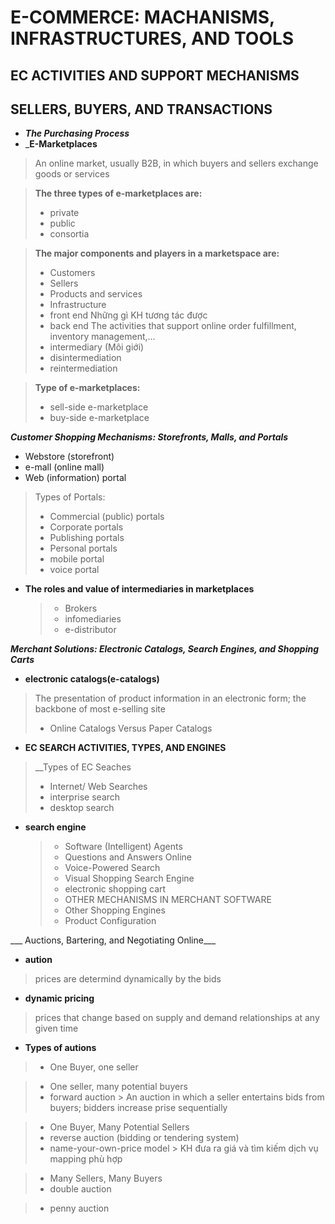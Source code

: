 # E-COMMERCE: MACHANISMS, INFRASTRUCTURES, AND TOOLS

## EC ACTIVITIES AND SUPPORT MECHANISMS
## SELLERS, BUYERS, AND TRANSACTIONS
- ___The Purchasing Process___
- ___E-Marketplaces__
> An online market, usually B2B, in which buyers and sellers exchange goods or services

> __The three types of e-marketplaces are:__  
> - private  
> - public  
> - consortia

> __The major components and players in a marketspace are:__  
> - Customers  
> - Sellers  
> - Products and services  
> - Infrastructure  
> - front end
  > Những gì KH tương tác được  
> - back end
  > The activities that support online order fulfillment, inventory management,...
> - intermediary (Môi giới)  
  > - disintermediation  
  > - reintermediation  

> __Type of e-marketplaces:__  
  > - sell-side e-marketplace  
  > - buy-side e-marketplace  

___Customer Shopping Mechanisms: Storefronts, Malls, and Portals___
- Webstore (storefront)
- e-mall (online mall)
- Web (information) portal
> Types of Portals:
  > - Commercial (public) portals
  > - Corporate portals
  > - Publishing portals
  > - Personal portals
  > - mobile portal
  > - voice portal

- __The roles and value of intermediaries in marketplaces__
  > - Brokers
  > - infomediaries
  > - e-distributor

___Merchant Solutions: Electronic Catalogs, Search Engines, and Shopping Carts___

- __electronic catalogs(e-catalogs)__
> The presentation of product information in an electronic form; the backbone of most e-selling site
  > - Online Catalogs Versus Paper Catalogs

- __EC SEARCH ACTIVITIES, TYPES, AND ENGINES__
> __Types of EC Seaches
> - Internet/ Web Searches
> - interprise search
> - desktop search

- __search engine__
  > - Software (Intelligent) Agents
  > - Questions and Answers Online
  > - Voice-Powered Search
  > - Visual Shopping Search Engine
  > - electronic shopping cart
  > - OTHER MECHANISMS IN MERCHANT SOFTWARE
    > - Other Shopping Engines
    > - Product Configuration

___ Auctions, Bartering, and Negotiating Online___
- __aution__
> prices are determind dynamically by the bids
- __dynamic pricing__
> prices that change based on supply and demand relationships at any given time

- __Types of autions__
> - One Buyer, one seller

> - One seller, many potential buyers
  > - forward auction
    > An auction in which a seller entertains bids from buyers; bidders increase prise sequentially

> - One Buyer, Many Potential Sellers
  > - reverse auction (bidding or tendering system)
  > - name-your-own-price model
    > KH đưa ra giá và tìm kiếm dịch vụ mapping phù hợp

> - Many Sellers, Many Buyers
  > - double auction

> - penny auction